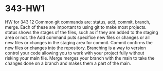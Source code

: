 # 343-HW1
HW for 343
12
Common git commands are: status, add, commit, branch, merge. Each of these are important to using git to make most projects. status shows the stages of the files, such as if they are added to the staging area or not. the Add command puts specifice new files or changes or all new files or changes in the staging area for commit. Commit confirms the new files or changes into the repository. Branching is a way to version control your code allowing you to work with your project fully without risking your main file. Merge merges your branch with the main to take the changes done on a branch and makes them a part of the main.
